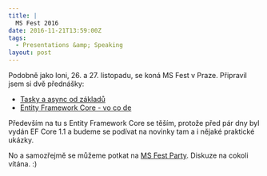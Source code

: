 ```yaml
---
title: |
  MS Fest 2016
date: 2016-11-21T13:59:00Z
tags:
  - Presentations &amp; Speaking
layout: post
---
```

Podobně jako loni, 26. a 27. listopadu, se koná MS Fest v Praze. Připravil jsem si dvě přednášky: 

* [Tasky a async od základů][1]
* [Entity Framework Core - vo co de][1]

Především na tu s Entity Framework Core se těším, protože před pár dny byl vydán EF Core 1.1 a budeme se podívat na novinky tam a i nějaké praktické ukázky.

No a samozřejmě se můžeme potkat na [MS Fest Party][2]. Diskuze na cokoli vítána. :)

[1]: http://www.ms-fest.cz/praha/program/sobota
[2]: http://www.ms-fest.cz/praha-party